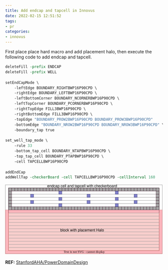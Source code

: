 ```yaml
---
title: Add endcap and tapcell in Innovus
date: 2022-02-15 12:51:52
tags:
- pr
categories:
- innovus
---
```


First place place hard macro and add placement halo, then execute the following
code to add endcap and tapcell.

```tcl
deleteFill -prefix ENDCAP
deleteFill -prefix WELL

setEndCapMode \
    -leftEdge BOUNDARY_RIGHTBWP16P90CPD \
    -rightEdge BOUNDARY_LEFTBWP16P90CPD \
    -leftBottomCorner BOUNDARY_NCORNERBWP16P90CPD \
    -leftTopCorner BOUNDARY_PCORNERBWP16P90CPD \
    -rightTopEdge FILL3BWP16P90CPD \
    -rightBottomEdge FILL3BWP16P90CPD \
    -topEdge "BOUNDARY_PROW2BWP16P90CPD BOUNDARY_PROW3BWP16P90CPD"
    -bottomEdge "BOUNDARY_NROW2BWP16P90CPD BOUNDARY_NROW3BWP16P90CPD" \
    -boundary_tap true

set_well_tap_mode \
    -rule 33
    -bottom_tap_cell BOUNDARY_NTAPBWP16P90CPD \
    -top_tap_cell BOUNDARY_PTAPBWP16P90CPD \
    -cell TAPCELLBWP16P90CPD

addEndCap
addWellTap -checkerBoard -cell TAPCELLBWP16P90CPD -cellInterval 160
```
![endcap_tapcell_floorplan.drawio](endcap_tapcell_floorplan/endcap_tapcell_floorplan.drawio.svg)

**REF:**
[StanfordAHA/PowerDomainDesign](https://github.com/StanfordAHA/PowerDomainDesign/blob/c280a35f01ad0617ff054b925c1d5c2652a0f4e1/scripts/layout_pe_tile_new.power.tcl#L94-L113)